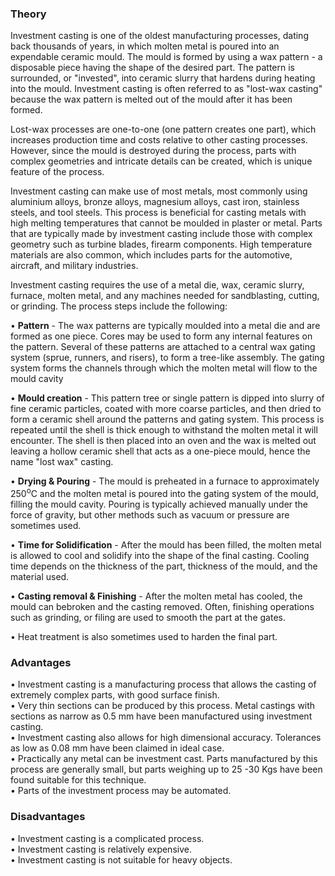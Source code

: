 ### Theory

Investment casting is one of the oldest manufacturing processes, dating back thousands of years, in which molten metal is poured into an expendable ceramic mould. The mould is formed by using a wax pattern - a disposable piece having the shape of the desired part. The pattern is surrounded, or "invested", into ceramic slurry that hardens during heating into the mould. Investment casting is often referred to as "lost-wax casting" because the wax pattern is melted out of the mould after it has been formed.

Lost-wax processes are one-to-one (one pattern creates one part), which increases production time and costs relative to other casting processes. However, since the mould is destroyed during the process, parts with complex geometries and intricate details can be created, which is unique feature of the process.

Investment casting can make use of most metals, most commonly using aluminium alloys, bronze alloys, magnesium alloys, cast iron, stainless steels, and tool steels. This process is beneficial for casting metals with high melting temperatures that cannot be moulded in plaster or metal. Parts that are typically made by investment casting include those with complex geometry such as turbine blades, firearm components. High temperature materials are also common, which includes parts for the automotive, aircraft, and military industries.

Investment casting requires the use of a metal die, wax, ceramic slurry, furnace, molten metal, and any machines needed for sandblasting, cutting, or grinding.
The process steps include the following:

•	<b>Pattern</b> - The wax patterns are typically moulded into a metal die and are formed as one piece. Cores may be used to form any internal features on the pattern. Several of these patterns are attached to a central wax gating system (sprue, runners, and risers), to form a tree-like assembly. The gating system forms the channels through which the molten metal will flow to the mould cavity

•	<b>Mould creation</b> - This pattern tree or single pattern is dipped into slurry of fine ceramic particles, coated with more coarse particles, and then dried to form a ceramic shell around the patterns and gating system. This process is repeated until the shell is thick enough to withstand the molten metal it will encounter. The shell is then placed into an oven and the wax is melted out leaving a hollow ceramic shell that acts as a one-piece mould, hence the name "lost wax" casting.

•	<b>Drying & Pouring</b> - The mould is preheated in a furnace to approximately 250<sup>o</sup>C and the molten metal is poured into the gating system of the mould, filling the mould cavity. Pouring is typically achieved manually under the force of gravity, but other methods such as vacuum or pressure are sometimes used.

•	<b>Time for Solidification</b> - After the mould has been filled, the molten metal is allowed to cool and solidify into the shape of the final casting. Cooling time depends on the thickness of the part, thickness of the mould, and the material used.

•	<b>Casting removal & Finishing</b> - After the molten metal has cooled, the mould can bebroken and the casting removed. Often, finishing operations such as grinding, or filing are used to smooth the part at the gates.

•	Heat treatment is also sometimes used to harden the final part.

### Advantages
•	Investment casting is a manufacturing process that allows the casting of extremely complex parts, with good surface finish.<br>
•	Very thin sections can be produced by this process. Metal castings with sections as narrow as 0.5 mm have been manufactured using investment casting.<br> 
•	Investment casting also allows for high dimensional accuracy. Tolerances as low as 0.08 mm have been claimed in ideal case.<br>
•	Practically any metal can be investment cast. Parts manufactured by this process are generally small, but parts weighing up to 25 -30 Kgs have been found suitable for this technique.<br> 
•	Parts of the investment process may be automated.

### Disadvantages
•	Investment casting is a complicated process.<br> 
•	Investment casting is relatively expensive.<br>
•	Investment casting is not suitable for heavy objects.
